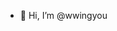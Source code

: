 - 👋 Hi, I’m @wwingyou

<!---
wwingyou/wwingyou is a ✨ special ✨ repository because its `README.md` (this file) appears on your GitHub profile.
You can click the Preview link to take a look at your changes.
--->
